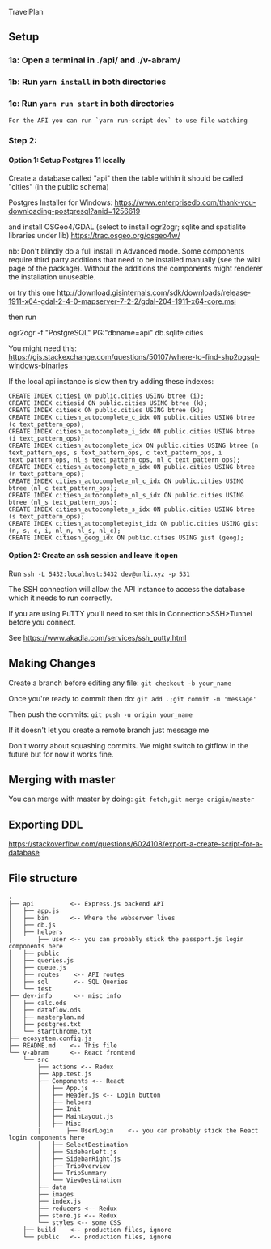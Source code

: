 TravelPlan

## Setup

### 1a: Open a terminal in ./api/ and ./v-abram/

### 1b: Run `yarn install` in both directories

### 1c: Run `yarn run start` in both directories
    
    For the API you can run `yarn run-script dev` to use file watching

### Step 2:

#### Option 1: Setup Postgres 11 locally

Create a database called "api" then the table within it should be called "cities" (in the public schema)

Postgres Installer for Windows:
https://www.enterprisedb.com/thank-you-downloading-postgresql?anid=1256619

and install OSGeo4/GDAL (select to install ogr2ogr; sqlite and spatialite libraries under lib)
https://trac.osgeo.org/osgeo4w/

nb: Don't blindly do a full install in Advanced mode. Some components require third party additions that need to be installed manually (see the wiki page of the package). Without the additions the components might renderer the installation unuseable.

or try this one 
http://download.gisinternals.com/sdk/downloads/release-1911-x64-gdal-2-4-0-mapserver-7-2-2/gdal-204-1911-x64-core.msi

then run 

ogr2ogr -f "PostgreSQL" PG:"dbname=api" db.sqlite cities

You might need this: https://gis.stackexchange.com/questions/50107/where-to-find-shp2pgsql-windows-binaries

If the local api instance is slow then try adding these indexes:
```
CREATE INDEX citiesi ON public.cities USING btree (i);
CREATE INDEX citiesid ON public.cities USING btree (k);
CREATE INDEX citiesk ON public.cities USING btree (k);
CREATE INDEX citiesn_autocomplete_c_idx ON public.cities USING btree (c text_pattern_ops);
CREATE INDEX citiesn_autocomplete_i_idx ON public.cities USING btree (i text_pattern_ops);
CREATE INDEX citiesn_autocomplete_idx ON public.cities USING btree (n text_pattern_ops, s text_pattern_ops, c text_pattern_ops, i text_pattern_ops, nl_s text_pattern_ops, nl_c text_pattern_ops);
CREATE INDEX citiesn_autocomplete_n_idx ON public.cities USING btree (n text_pattern_ops);
CREATE INDEX citiesn_autocomplete_nl_c_idx ON public.cities USING btree (nl_c text_pattern_ops);
CREATE INDEX citiesn_autocomplete_nl_s_idx ON public.cities USING btree (nl_s text_pattern_ops);
CREATE INDEX citiesn_autocomplete_s_idx ON public.cities USING btree (s text_pattern_ops);
CREATE INDEX citiesn_autocompletegist_idx ON public.cities USING gist (n, s, c, i, nl_n, nl_s, nl_c);
CREATE INDEX citiesn_geog_idx ON public.cities USING gist (geog);
```

#### Option 2: Create an ssh session and leave it open

Run `ssh -L 5432:localhost:5432 dev@unli.xyz -p 531`

The SSH connection will allow the API instance to access the database which it needs to run correctly.

If you are using PuTTY you'll need to set this in Connection>SSH>Tunnel before you connect.

See https://www.akadia.com/services/ssh_putty.html

## Making Changes

Create a branch before editing any file: `git checkout -b your_name`

Once you're ready to commit then do: `git add .;git commit -m 'message'`

Then push the commits: `git push -u origin your_name`

If it doesn't let you create a remote branch just message me

Don't worry about squashing commits. We might switch to gitflow in the future but for now it works fine.

## Merging with master

You can merge with master by doing: `git fetch;git merge origin/master`

## Exporting DDL

https://stackoverflow.com/questions/6024108/export-a-create-script-for-a-database

## File structure

```
.
├── api          <-- Express.js backend API
│   ├── app.js
│   ├── bin      <-- Where the webserver lives
│   ├── db.js
│   ├── helpers
│       ├── user <-- you can probably stick the passport.js login components here
│   ├── public
│   ├── queries.js
│   ├── queue.js
│   ├── routes    <-- API routes
│   ├── sql       <-- SQL Queries
│   └── test
├── dev-info      <-- misc info
│   ├── calc.ods
│   ├── dataflow.ods
│   ├── masterplan.md
│   ├── postgres.txt
│   └── startChrome.txt
├── ecosystem.config.js
├── README.md    <-- This file
└── v-abram      <-- React frontend
    └── src
        ├── actions <-- Redux
        ├── App.test.js
        ├── Components <-- React
        │   ├── App.js
        │   ├── Header.js <-- Login button
        │   ├── helpers
        │   ├── Init
        │   ├── MainLayout.js
        │   ├── Misc
        |       ├── UserLogin    <-- you can probably stick the React login components here
        │   ├── SelectDestination
        │   ├── SidebarLeft.js
        │   ├── SidebarRight.js
        │   ├── TripOverview
        │   ├── TripSummary
        │   └── ViewDestination
        ├── data
        ├── images
        ├── index.js
        ├── reducers <-- Redux
        ├── store.js <-- Redux
        └── styles <-- some CSS
    ├── build    <-- production files, ignore
    └── public   <-- production files, ignore
```
